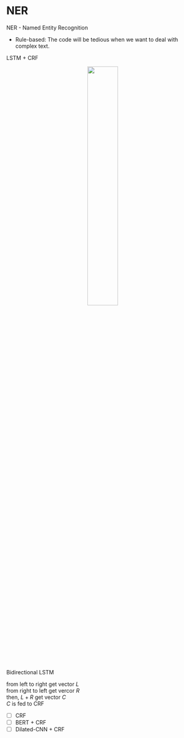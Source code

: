 # NER
NER - Named Entity Recognition
- Rule-based: The code will be tedious when we want to deal with complex text.

LSTM + CRF


<div align=center><img src="https://manu44.magtech.com.cn/Jwk_infotech_wk3/article/2019/2096-3467/2096-3467-3-2-90/img_5.png" width = "40%"/></div>  
  
Bidirectional LSTM   

from left to right get vector ${L}$  
from right to left get vercor $R$  
then, $L+R$ get vector $C$  
$C$ is fed to CRF


- [ ] CRF
- [ ] BERT + CRF
- [ ] Dilated-CNN + CRF 
